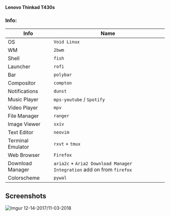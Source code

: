  **Lenovo Thinkad T430s** 

### Info:

| **Info**  | **Name**  |
| --------- | --------- |
| OS 				| `Void Linux` |
| WM 				| `2bwm` 		 |
| Shell 		| `fish` 			 |
| Launcher  | `rofi` 			 |
| Bar 			| `polybar` 		 |
| Compositor | `compton` 	 |
| Notifications | `dunst`  |
| Music Player  | `mps-youtube` / `Spotify` |
| Video Player 	| `mpv` |
| File Manager 	| `ranger` |
| Image Viewer  | `sxiv` |
| Text Editor   | `neovim` |
| Terminal Emulator | `rxvt` + `tmux` |
| Web Browser | `Firefox` |
| Download Manager | `aria2c` + `Aria2 Download Manager Integration` add on from `firefox` |
| Colorscheme | `pywal` |

**Screenshots**
--------

![Imgur 12-14-2017/11-03-2018](https://i.imgur.com/n811xCh.png)


